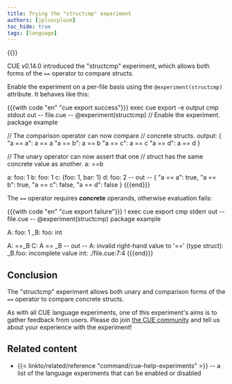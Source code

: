 ```yaml
---
title: Trying the "structcmp" experiment
authors: [jpluscplusm]
toc_hide: true
tags: [language]
---
```

{{<sidenote text="Requires CUE v0.14.0 or later">}}

CUE v0.14.0 introduced the "structcmp" experiment, which
allows both forms of the `==` operator to compare structs.

Enable the experiment on a per-file basis using the
`@experiment(structcmp)`
attribute.
It behaves like this:

{{{with code "en" "cue export success"}}}
exec cue export -e output
cmp stdout out
-- file.cue --
@experiment(structcmp) // Enable the experiment.
package example

// The comparison operator can now compare
// concrete structs.
output: {
	"a == a": a == a
	"a == b": a == b
	"a == c": a == c
	"a == d": a == d
}

// The unary operator can now assert that one
// struct has the same concrete value as another.
a: ==b

a: foo: 1
b: foo: 1
c: {foo: 1, bar: 1}
d: foo: 2
-- out --
{
    "a == a": true,
    "a == b": true,
    "a == c": false,
    "a == d": false
}
{{{end}}}

The `==` operator requires **concrete** operands,
otherwise evaluation fails:

{{{with code "en" "cue export failure"}}}
! exec cue export
cmp stderr out
-- file.cue --
@experiment(structcmp)
package example

A: foo:  1
_B: foo: int

A: ==_B
C: A == _B
-- out --
A: invalid right-hand value to '==' (type struct): _B.foo: incomplete value int:
    ./file.cue:7:4
{{{end}}}

## Conclusion

The "structcmp" experiment allows both unary and comparison forms of the `==`
operator to compare concrete structs.

As with all CUE language experiments, one of this experiment's aims is to
gather feedback from users. Please do join [the CUE community](/community/)
and tell us about your experience with the experiment!

## Related content

- {{< linkto/related/reference "command/cue-help-experiments" >}} --
  a list of the language experiments that can be enabled or disabled
